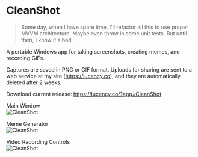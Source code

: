 # CleanShot

> Some day, when I have spare time, I'll refactor all this to use proper MVVM architecture.  Maybe even throw in some unit tests.  But until then, I know it's bad.

A portable Windows app for taking screenshots, creating memes, and recording GIFs.

Captures are saved in PNG or GIF format.  Uploads for sharing are sent to a web service at my site (https://lucency.co), and they are automatically deleted after 2 weeks.

Download current release: https://lucency.co/?app=CleanShot

Main Window  
![CleanShot](https://lucency.co/Images/Screenshots/CleanShot1.png)

Meme Generator  
![CleanShot](https://lucency.co/Images/Screenshots/CleanShot2.png)

Video Recording Controls  
![CleanShot](https://lucency.co/Images/Screenshots/CleanShot3.png)
